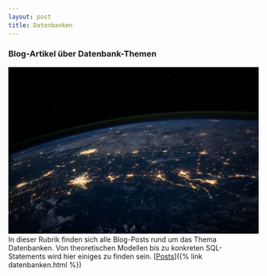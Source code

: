 ```yaml
---
layout: post
title: Datenbanken
---
```


### Blog-Artikel über Datenbank-Themen

![Prozessor](/public/pictures/database.jpg)
In dieser Rubrik finden sich alle Blog-Posts rund um das Thema Datenbanken. Von theoretischen Modellen bis zu konkreten SQL-Statements wird hier einiges zu finden sein.
[<ins>Posts</ins>]({% link datenbanken.html %})